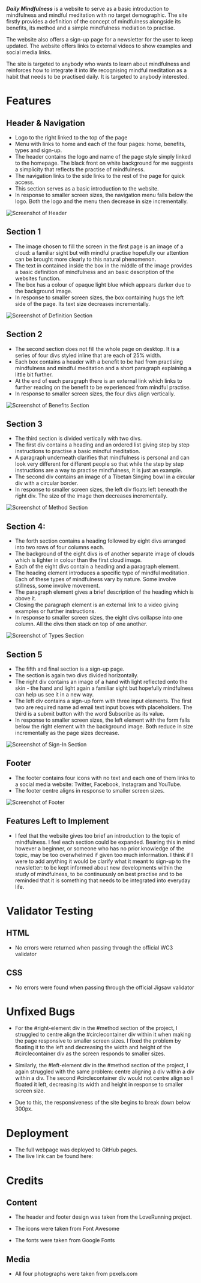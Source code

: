 ***Daily Mindfulness*** is a website to serve as a basic introduction to mindfulness and mindful meditation with no target demographic. The site firstly provides a definition of the concept of mindfulness alongside its benefits, its method and a simple mindfulness mediation to practise. 

The website also offers a sign-up page for a newsletter for the user to keep updated. The website offers links to external videos to show examples and social media links.

The site is targeted to anybody who wants to learn about mindfulness and reinforces how to integrate it into life recognising mindful meditation as a habit that needs to be practised daily. It is targeted to anybody interested. 

Features
========

Header & Navigation
-------------------

- Logo to the right linked to the top of the page
- Menu with links to home and each of the four pages: home, benefits, types and sign-up.
- The header contains the logo and name of the page style simply linked to the homepage. The black front on white background for me suggests a simplicity that reflects the practise of mindfulness. 
- The navigation links to the side links to the rest of the page for quick access. 
- This section serves as a basic introduction to the website. 
- In response to smaller screen sizes, the navigation menu falls below the logo. Both the logo and the menu then decrease in size incrementally.

![Screenshot of Header](../Daily-Mindfulness/assets/images/header.jpg)

Section 1
---------

  - The image chosen to fill the screen in the first page is an image of a cloud: a familiar sight but with mindful practise hopefully our attention can be brought more clearly to this natural phenomenon. 
  - The text in contained inside the box in the middle of the image provides a basic definition of mindfulness and an basic description of the websites function.
  - The box has a colour of opaque light blue which appears darker due to the background image.
  - In response to smaller screen sizes, the box containing hugs the left side of the page. Its text size decreases incrementally.

![Screenshot of Definition Section](../Daily-Mindfulness/assets/images/definitionsection.jpg)

Section 2
---------

- The second section does not fill the whole page on desktop. It is a series of four divs styled inline that are each of 25% width. 
- Each box contains a header with a benefit to be had from practising mindfulness and mindful meditation and a short paragraph explaining a little bit further. 
- At the end of each paragraph there is an external link which links to further reading on the benefit to be experienced from mindful practise. 
- In response to smaller screen sizes, the four divs align vertically.

![Screenshot of Benefits Section](../Daily-Mindfulness/assets/images/benefitssection.jpg)
    
Section 3
---------

- The third section is divided vertically with two divs. 
- The first div contains a heading and an ordered list giving step by step instructions to practise a basic mindful meditation. 
- A paragraph underneath clarifies that mindfulness is personal and can look very different for different people so that while the step by step instructions are a way to practise mindfulness, it is just an example. 
- The second div contains an image of a Tibetan Singing bowl in a circular div with a circular border. 
- In response to smaller screen sizes, the left div floats left beneath the right div. The size of the image then decreases incrementally.

![Screenshot of Method Section](../Daily-Mindfulness/assets/images/methodsection.jpg)

Section 4: 
---------

- The forth section contains a heading followed by eight divs arranged into two rows of four columns each. 
- The background of the eight divs is of another separate image of clouds which is lighter in colour than the first cloud image.
- Each of the eight divs contain a heading and a paragraph element. 
- The heading element introduces a specific type of mindful meditation. Each of these types of mindfulness vary by nature. Some involve stillness, some involve movement. 
- The paragraph element gives a brief description of the heading which is above it. 
- Closing the paragraph element is an external link  to a video giving examples or further instructions.
- In response to smaller screen sizes, the eight divs collapse into one column. All the divs then stack on top of one another.

![Screenshot of Types Section](../Daily-Mindfulness/assets/images/typessection.jpg)

Section 5
---------

- The fifth and final section is a sign-up page. 
- The section is again two divs divided horizontally.
- The right div contains an image of a hand with light reflected onto the skin - the hand and light again a familiar sight but hopefully mindfulness can help us see it in a new way.
- The left div contains a sign-up form with three input elements. The first two are required name ad  email text input boxes with placeholders. The third is a submit button with the word Subscribe as its value.
- In response to smaller screen sizes, the left element with the form falls below the right element with the background image. Both reduce in size incrementally as the page sizes decrease.

![Screenshot of Sign-In Section](../Daily-Mindfulness/assets/images/signinsection.jpg)

Footer
------

- The footer contains four icons with no text and each one of them links to a social media website: Twitter, Facebook, Instagram and YouTube. 
- The footer centre aligns in response to smaller screen sizes.

![Screenshot of Footer](../Daily-Mindfulness//assets/images/footer.png)

Features Left to Implement 
--------------------------

- I feel that the website gives too brief an introduction to the topic of mindfulness. I feel each section could be expanded. Bearing this in mind however a beginner, or someone who has no prior knowledge of the topic, may be too overwhelmed if given too much information. I think if I were to add anything it would be clarify what it meant to sign-up to the newsletter: to be kept informed about new developments within the study of mindfulness, to be continuously on best practise and to be reminded that it is something that needs to be integrated into everyday life.

Validator Testing
========

HTML
----
- No errors were returned when passing through the official WC3 validator

CSS
----
- No errors were found when passing through the official Jigsaw validator

Unfixed Bugs
============

- For the #right-element div in the #method section of the project, I struggled to centre align the #circlecontainer div within it when making the page responsive to smaller screen sizes. I fixed the problem by floating it to the left and decreasing the width and height of the #circlecontainer div as the screen responds to smaller sizes. 

- Similarly, the #left-element div in the #method section of the project, I again struggled with the same problem: centre aligning a div within a div within a div. The second #circlecontainer div would not centre align so I floated it left, decreasing its width and height in response to smaller screen size. 

- Due to this, the responsiveness of the site begins to break down below 300px. 
  
Deployment 
==========

- The full webpage was deployed to GitHub pages. 
- The live link can be found here: 

Credits
=======

Content 
-------

- The header and footer design was taken from the LoveRunning project. 

- The icons were taken from Font Awesome 

- The fonts were taken from Google Fonts

Media 
------

- All four photographs were taken from pexels.com




